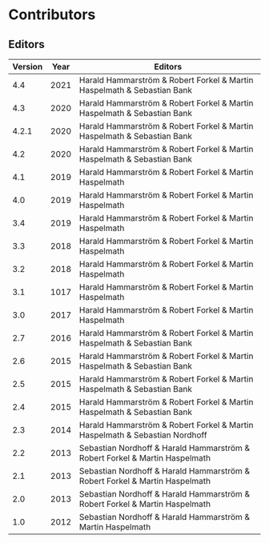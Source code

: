 # Contributors

## Editors

Version | Year | Editors
--- | --- | ---
4.4 | 2021 | Harald Hammarström & Robert Forkel & Martin Haspelmath & Sebastian Bank 
4.3 | 2020 | Harald Hammarström & Robert Forkel & Martin Haspelmath & Sebastian Bank 
4.2.1 | 2020 | Harald Hammarström & Robert Forkel & Martin Haspelmath & Sebastian Bank 
4.2 | 2020 | Harald Hammarström & Robert Forkel & Martin Haspelmath & Sebastian Bank 
4.1 | 2019 | Harald Hammarström & Robert Forkel & Martin Haspelmath
4.0 | 2019 | Harald Hammarström & Robert Forkel & Martin Haspelmath
3.4 | 2019 | Harald Hammarström & Robert Forkel & Martin Haspelmath
3.3 | 2018 | Harald Hammarström & Robert Forkel & Martin Haspelmath
3.2 | 2018 | Harald Hammarström & Robert Forkel & Martin Haspelmath  
3.1 | 1017 | Harald Hammarström & Robert Forkel & Martin Haspelmath  
3.0 | 2017 | Harald Hammarström & Robert Forkel & Martin Haspelmath
2.7 | 2016 | Harald Hammarström & Robert Forkel & Martin Haspelmath & Sebastian Bank 
2.6 | 2015 | Harald Hammarström & Robert Forkel & Martin Haspelmath & Sebastian Bank
2.5 | 2015 | Harald Hammarström & Robert Forkel & Martin Haspelmath & Sebastian Bank 
2.4 | 2015 | Harald Hammarström & Robert Forkel & Martin Haspelmath & Sebastian Bank
2.3 | 2014 | Harald Hammarström & Robert Forkel & Martin Haspelmath & Sebastian Nordhoff
2.2 | 2013 | Sebastian Nordhoff & Harald Hammarström & Robert Forkel & Martin Haspelmath
2.1 | 2013 | Sebastian Nordhoff & Harald Hammarström & Robert Forkel & Martin Haspelmath
2.0 | 2013 | Sebastian Nordhoff & Harald Hammarström & Robert Forkel & Martin Haspelmath
1.0 | 2012 | Sebastian Nordhoff & Harald Hammarström & Martin Haspelmath
